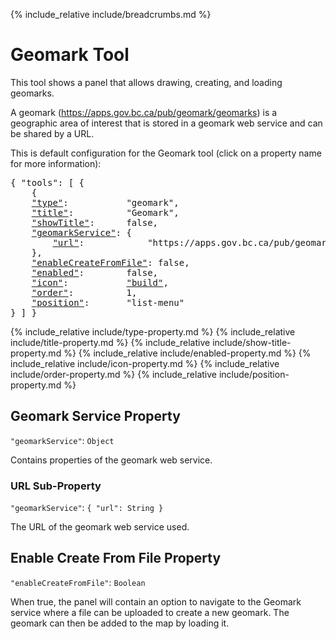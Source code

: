 {% include_relative include/breadcrumbs.md %}

# Geomark Tool

This tool shows a panel that allows drawing, creating, and loading geomarks.

A geomark (https://apps.gov.bc.ca/pub/geomark/geomarks) is a geographic area of interest that is stored in a geomark web service and can be shared by a URL.

This is default configuration for the Geomark tool (click on a property name for more information):
<pre>
{ "tools": [ {
    {
    <a href="#type-property">"type"</a>:           "geomark",
    <a href="#title-property">"title"</a>:          "Geomark",
    <a href="#showtitle-property">"showTitle"</a>:      false,
    <a href="#geomark-service-property">"geomarkService"</a>: {
        <a href="#url-sub-property">"url"</a>:            "https://apps.gov.bc.ca/pub/geomark"
    },
    <a href="#enable-create-from-file-property">"enableCreateFromFile"</a>: false,
    <a href="#enabled-property">"enabled"</a>:        false,
    <a href="#icon-property"     >"icon"</a>:           <a href="https://material.io/tools/icons/?icon=build" target="material">"build"</a>,
    <a href="#order-property"    >"order"</a>:          1,
    <a href="#position-property" >"position"</a>:       "list-menu"
} ] }
</pre>

{% include_relative include/type-property.md %}
{% include_relative include/title-property.md %}
{% include_relative include/show-title-property.md %}
{% include_relative include/enabled-property.md %}
{% include_relative include/icon-property.md %}
{% include_relative include/order-property.md %}
{% include_relative include/position-property.md %}

## Geomark Service Property
`"geomarkService"`: `Object`

Contains properties of the geomark web service.

### URL Sub-Property
`"geomarkService"`: `{ "url": String }`

The URL of the geomark web service used.

## Enable Create From File Property
`"enableCreateFromFile"`: `Boolean`

When true, the panel will contain an option to navigate to the Geomark service where a file can be uploaded to create a new geomark. The geomark can then be added to the map by loading it.